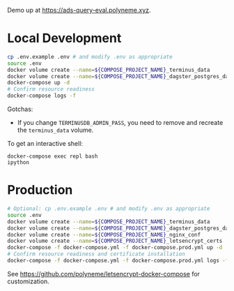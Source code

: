 Demo up at <https://ads-query-eval.polyneme.xyz>.


# Local Development

```bash
cp .env.example .env # and modify .env as appropriate
source .env
docker volume create --name=${COMPOSE_PROJECT_NAME}_terminus_data
docker volume create --name=${COMPOSE_PROJECT_NAME}_dagster_postgres_data
docker-compose up -d
# Confirm resource readiness
docker-compose logs -f
```

Gotchas:

- If you change `TERMINUSDB_ADMIN_PASS`, you need to remove and recreate the `terminus_data` volume.

To get an interactive shell:
```
docker-compose exec repl bash
ipython
```

# Production

```bash
# Optional: cp .env.example .env # and modify .env as appropriate
source .env
docker volume create --name=${COMPOSE_PROJECT_NAME}_terminus_data
docker volume create --name=${COMPOSE_PROJECT_NAME}_dagster_postgres_data
docker volume create --name=${COMPOSE_PROJECT_NAME}_nginx_conf
docker volume create --name=${COMPOSE_PROJECT_NAME}_letsencrypt_certs
docker-compose -f docker-compose.yml -f docker-compose.prod.yml up -d
# Confirm resource readiness and certificate installation
docker-compose -f docker-compose.yml -f docker-compose.prod.yml logs -f
```

See https://github.com/polyneme/letsencrypt-docker-compose for customization.

